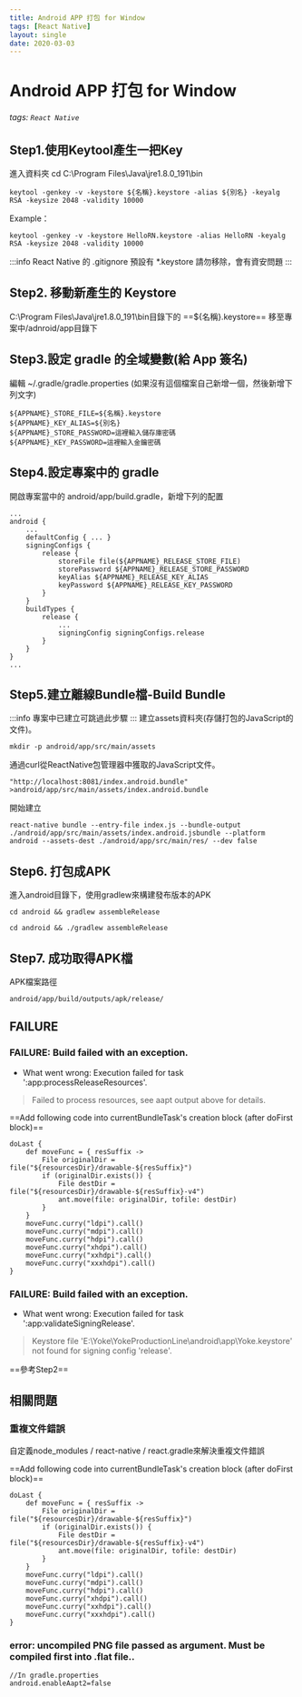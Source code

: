 ```yaml
---
title: Android APP 打包 for Window
tags: [React Native]
layout: single
date: 2020-03-03
---
```


# Android APP 打包 for Window
###### tags: `React Native`
## Step1.使用Keytool產生一把Key

進入資料夾 cd C:\Program Files\Java\jre1.8.0_191\bin
```
keytool -genkey -v -keystore ${名稱}.keystore -alias ${別名} -keyalg RSA -keysize 2048 -validity 10000
```
Example：
```
keytool -genkey -v -keystore HelloRN.keystore -alias HelloRN -keyalg RSA -keysize 2048 -validity 10000
```
:::info
React Native 的 .gitignore 預設有 *.keystore
請勿移除，會有資安問題
:::
## Step2. 移動新產生的 Keystore
C:\Program Files\Java\jre1.8.0_191\bin目錄下的 ==${名稱}.keystore== 
移至專案中/adnroid/app目錄下

## Step3.設定 gradle 的全域變數(給 App 簽名)
編輯 ~/.gradle/gradle.properties
(如果沒有這個檔案自己新增一個，然後新增下列文字)
``` javascript=
${APPNAME}_STORE_FILE=${名稱}.keystore
${APPNAME}_KEY_ALIAS=${別名}
${APPNAME}_STORE_PASSWORD=這裡輸入儲存庫密碼
${APPNAME}_KEY_PASSWORD=這裡輸入金鑰密碼
```

## Step4.設定專案中的 gradle
開啟專案當中的 android/app/build.gradle，新增下列的配置
``` javascript=
...
android {
    ...
    defaultConfig { ... }
    signingConfigs {
        release {
            storeFile file(${APPNAME}_RELEASE_STORE_FILE)
            storePassword ${APPNAME}_RELEASE_STORE_PASSWORD
            keyAlias ${APPNAME}_RELEASE_KEY_ALIAS
            keyPassword ${APPNAME}_RELEASE_KEY_PASSWORD
        }
    }
    buildTypes {
        release {
            ...
            signingConfig signingConfigs.release
        }
    }
}
...
```
## Step5.建立離線Bundle檔-Build Bundle
:::info
專案中已建立可跳過此步驟
:::
建立assets資料夾(存儲打包的JavaScript的文件)。
```
mkdir -p android/app/src/main/assets
```
通過curl從ReactNative包管理器中獲取的JavaScript文件。
```
"http://localhost:8081/index.android.bundle" >android/app/src/main/assets/index.android.bundle
```
開始建立
```
react-native bundle --entry-file index.js --bundle-output ./android/app/src/main/assets/index.android.jsbundle --platform android --assets-dest ./android/app/src/main/res/ --dev false
```

## Step6. 打包成APK
進入android目錄下，使用gradlew來構建發布版本的APK
```
cd android && gradlew assembleRelease
```
```
cd android && ./gradlew assembleRelease
```

## Step7. 成功取得APK檔
APK檔案路徑
```
android/app/build/outputs/apk/release/
```

## FAILURE
### FAILURE: Build failed with an exception.

* What went wrong:
Execution failed for task ':app:processReleaseResources'.
> Failed to process resources, see aapt output above for details.

==Add following code into currentBundleTask's creation block (after doFirst block)==
```
doLast {
    def moveFunc = { resSuffix ->
        File originalDir = file("${resourcesDir}/drawable-${resSuffix}")
        if (originalDir.exists()) {
            File destDir = file("${resourcesDir}/drawable-${resSuffix}-v4")
            ant.move(file: originalDir, tofile: destDir)
        }
    }
    moveFunc.curry("ldpi").call()
    moveFunc.curry("mdpi").call()
    moveFunc.curry("hdpi").call()
    moveFunc.curry("xhdpi").call()
    moveFunc.curry("xxhdpi").call()
    moveFunc.curry("xxxhdpi").call()
}
```

### FAILURE: Build failed with an exception.

* What went wrong:
Execution failed for task ':app:validateSigningRelease'.
> Keystore file 'E:\Yoke\YokeProductionLine\android\app\Yoke.keystore' not found for signing config 'release'.

==參考Step2==

## 相關問題
### 重複文件錯誤
自定義node_modules / react-native / react.gradle來解決重複文件錯誤

==Add following code into currentBundleTask's creation block (after doFirst block)==
```
doLast {
    def moveFunc = { resSuffix ->
        File originalDir = file("${resourcesDir}/drawable-${resSuffix}")
        if (originalDir.exists()) {
            File destDir = file("${resourcesDir}/drawable-${resSuffix}-v4")
            ant.move(file: originalDir, tofile: destDir)
        }
    }
    moveFunc.curry("ldpi").call()
    moveFunc.curry("mdpi").call()
    moveFunc.curry("hdpi").call()
    moveFunc.curry("xhdpi").call()
    moveFunc.curry("xxhdpi").call()
    moveFunc.curry("xxxhdpi").call()
}
```

### error: uncompiled PNG file passed as argument. Must be compiled first into .flat file..

```
//In gradle.properties
android.enableAapt2=false
```